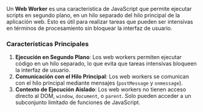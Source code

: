 Un **Web Worker** es una característica de JavaScript que permite ejecutar scripts en segundo plano, en un hilo separado del hilo principal de la aplicación web. Esto es útil para realizar tareas que pueden ser intensivas en términos de procesamiento sin bloquear la interfaz de usuario.

### Características Principales

1. **Ejecución en Segundo Plano**: Los web workers permiten ejecutar código en un hilo separado, lo que evita que tareas intensivas bloqueen la interfaz de usuario.
2. **Comunicación con el Hilo Principal**: Los web workers se comunican con el hilo principal mediante mensajes (`postMessage` y `onmessage`).
3. **Contexto de Ejecución Aislado**: Los web workers no tienen acceso directo al DOM, `window`, `document`, o `parent`. Solo pueden acceder a un subconjunto limitado de funciones de JavaScript.